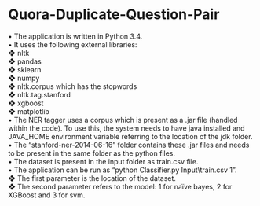 # Quora-Duplicate-Question-Pair
• The application is written in Python 3.4.\
• It uses the following external libraries:\
  ❖ nltk\
  ❖ pandas\
  ❖ sklearn\
  ❖ numpy\
  ❖ nltk.corpus which has the stopwords\
  ❖ nltk.tag.stanford\
  ❖ xgboost\
  ❖ matplotlib\
• The NER tagger uses a corpus which is present as a .jar file (handled within the code). To use this, the system needs to have java installed and JAVA_HOME environment variable referring to the location of the jdk folder.\
• The “stanford-ner-2014-06-16” folder contains these .jar files and needs to be present in the same folder as the python files.\
• The dataset is present in the input folder as train.csv file.\
• The application can be run as “python Classifier.py Input\train.csv 1”.\
  ❖ The first parameter is the location of the dataset.\
  ❖ The second parameter refers to the model: 1 for naïve bayes, 2 for XGBoost and 3 for svm.
